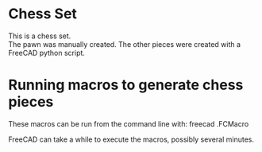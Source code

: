 # Chess Set
This is a chess set.  
The pawn was manually created.
The other pieces were created with a FreeCAD python script.

# Running macros to generate chess pieces
These macros can be run from the command line with:
freecad <piece>.FCMacro

FreeCAD can take a while to execute the macros, possibly several minutes.
